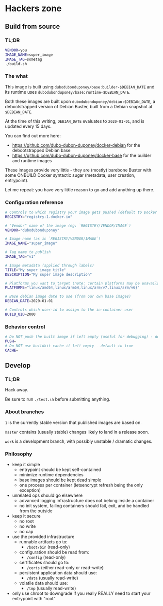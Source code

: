 # Hackers zone

## Build from source

### TL;DR

```bash
VENDOR=you
IMAGE_NAME=super_image
IMAGE_TAG=sometag
./build.sh
```

### The what

This image is built using `dubodubonduponey/base:builder-$DEBIAN_DATE` and its runtime uses `dubodubonduponey/base:runtime-$DEBIAN_DATE`.

Both these images are built upon `dubodubonduponey/debian:$DEBIAN_DATE`, a debootstrapped version of Debian Buster, built from a Debian snapshot at `$DEBIAN_DATE`.

At the time of this writing, `DEBIAN_DATE` evaluates to `2020-01-01`, and is updated every 15 days.

You can find out more here:

 * https://github.com/dubo-dubon-duponey/docker-debian for the debootstrapped Debian base
 * https://github.com/dubo-dubon-duponey/docker-base for the builder and runtime images

These images provide very little - they are (mostly) barebone Buster with some ONBUILD
Docker syntactic sugar (metadata, user creation, entrypoint).

Let me repeat: you have very little reason to go and add anything up there.

### Configuration reference

```bash
# Controls to which registry your image gets pushed (default to Docker Hub if left unspecified)
REGISTRY="registry-1.docker.io"

# "Vendor" name of the image (eg: `REGISTRY/VENDOR/IMAGE`)
VENDOR="dubodubonduponey"

# Image name (as in `REGISTRY/VENDOR/IMAGE`)
IMAGE_NAME="super_image"

# Tag name to publish
IMAGE_TAG="v1"

# Image metadata (applied through labels)
TITLE="My super image title"
DESCRIPTION="My super image description"

# Platforms you want to target (note: certain platforms may be unavailable for the underlying software)
PLATFORMS="linux/amd64,linux/arm64,linux/arm/v7,linux/arm/v6}"

# Base debian image date to use (from our own base images)
DEBIAN_DATE=2020-01-01

# Controls which user-id to assign to the in-container user
BUILD_UID=2000
```

### Behavior control

```bash
# Do NOT push the built image if left empty (useful for debugging) - default to true
PUSH=
# Do NOT use buildkit cache if left empty - default to true
CACHE=

```

## Develop

### TL;DR

Hack away.

Be sure to run `./test.sh` before submitting anything.

### About branches

`1` is the currently stable version that published images are based on.

`master` contains (usually stable) changes likely to land in a release soon.

`work` is a development branch, with possibly unstable / dramatic changes.

### Philosophy

 * keep it simple
    * entrypoint should be kept self-contained
    * minimize runtime dependencies
    * base images should be kept dead simple
    * one process per container (letsencrypt refresh being the only exception)
 * unrelated ops should go elsewhere
    * advanced logging infrastructure does not belong inside a container
    * no init system, failing containers should fail, exit, and be handled from the outside
 * keep it secure
    * no root
    * no write
    * no cap
 * use the provided infrastructure
    * runnable artifacts go to:
        * `/boot/bin` (read-only)
    * configuration should be read from:
        * `/config` (read-only)
    * certificates should go to:
        * `/certs` (either read-only or read-write)
    * persistent application data should use:
        * `/data` (usually read-write)
    * volatile data should use:
        * `/tmp` (usually read-write)
 * only use chroot to downgrade if you really REALLY need to start your entrypoint with "root"
